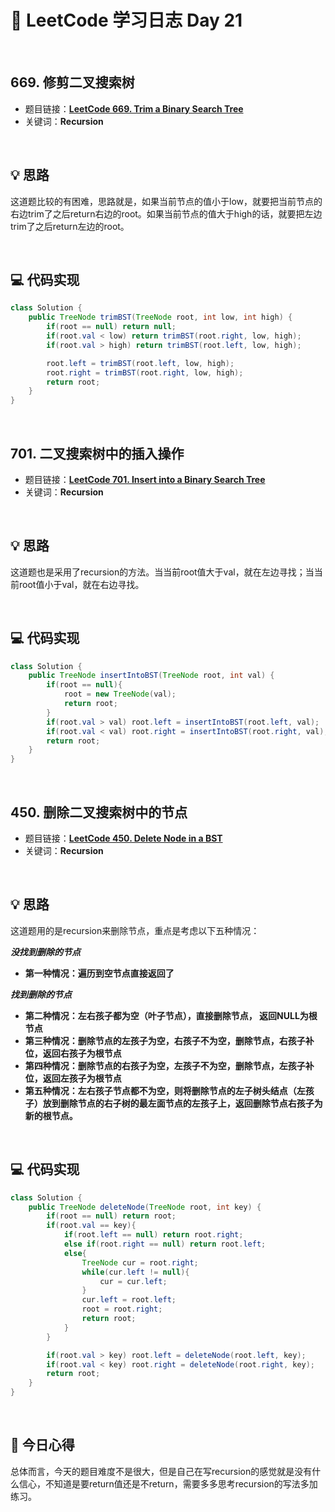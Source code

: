 # 📝 LeetCode 学习日志 Day 21

<br>

## 669. 修剪二叉搜索树
- 题目链接：[**LeetCode 669. Trim a Binary Search Tree**](https://leetcode.com/problems/trim-a-binary-search-tree/)
- 关键词：**Recursion**  

<br>

## 💡 思路
这道题比较的有困难，思路就是，如果当前节点的值小于low，就要把当前节点的右边trim了之后return右边的root。如果当前节点的值大于high的话，就要把左边trim了之后return左边的root。

<br>

## 💻 代码实现
```java
class Solution {
    public TreeNode trimBST(TreeNode root, int low, int high) {
        if(root == null) return null;
        if(root.val < low) return trimBST(root.right, low, high);
        if(root.val > high) return trimBST(root.left, low, high);

        root.left = trimBST(root.left, low, high);
        root.right = trimBST(root.right, low, high);
        return root;
    }
}
```

<br>

## 701. 二叉搜索树中的插入操作
- 题目链接：[**LeetCode 701. Insert into a Binary Search Tree**](https://leetcode.com/problems/insert-into-a-binary-search-tree/)
- 关键词：**Recursion**

<br>

## 💡 思路
这道题也是采用了recursion的方法。当当前root值大于val，就在左边寻找；当当前root值小于val，就在右边寻找。


<br>

## 💻 代码实现
```java
class Solution {
    public TreeNode insertIntoBST(TreeNode root, int val) {
        if(root == null){
            root = new TreeNode(val);
            return root;
        }
        if(root.val > val) root.left = insertIntoBST(root.left, val);
        if(root.val < val) root.right = insertIntoBST(root.right, val);
        return root;
    }
}
```

<br>

## 450. 删除二叉搜索树中的节点 
- 题目链接：[**LeetCode 450. Delete Node in a BST**](https://leetcode.com/problems/delete-node-in-a-bst/)
- 关键词：**Recursion**

<br>

## 💡 思路
这道题用的是recursion来删除节点，重点是考虑以下五种情况：

***没找到删除的节点***
 - **第一种情况：遍历到空节点直接返回了**

***找到删除的节点***

 - **第二种情况：左右孩子都为空（叶子节点），直接删除节点， 返回NULL为根节点**
 - **第三种情况：删除节点的左孩子为空，右孩子不为空，删除节点，右孩子补位，返回右孩子为根节点**
 - **第四种情况：删除节点的右孩子为空，左孩子不为空，删除节点，左孩子补位，返回左孩子为根节点**
 - **第五种情况：左右孩子节点都不为空，则将删除节点的左子树头结点（左孩子）放到删除节点的右子树的最左面节点的左孩子上，返回删除节点右孩子为新的根节点。**

<br>

## 💻 代码实现
```java
class Solution {
    public TreeNode deleteNode(TreeNode root, int key) {
        if(root == null) return root;
        if(root.val == key){
            if(root.left == null) return root.right;
            else if(root.right == null) return root.left;
            else{
                TreeNode cur = root.right;
                while(cur.left != null){
                    cur = cur.left;
                }
                cur.left = root.left;
                root = root.right;
                return root;
            }
        }

        if(root.val > key) root.left = deleteNode(root.left, key);
        if(root.val < key) root.right = deleteNode(root.right, key);
        return root;
    }
}
```

<br>

## 📝 今日心得
总体而言，今天的题目难度不是很大，但是自己在写recursion的感觉就是没有什么信心，不知道是要return值还是不return，需要多多思考recursion的写法多加练习。